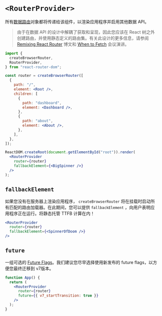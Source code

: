 # `<RouterProvider>`

所有[数据路由](../routers/picking-a-router)对象都将传递给该组件，以渲染应用程序并启用其他数据 API。

> 由于在数据 API 的设计中解耦了获取和呈现，因此您应该在 React 树之外创建路由，并使用静态定义的路由集。有关此设计的更多信息，请参阅 [Remixing React Router](https://remix.run/blog/remixing-react-router) 博文和 [When to Fetch](https://www.youtube.com/watch?v=95B8mnhzoCM) 会议演讲。

```jsx
import {
  createBrowserRouter,
  RouterProvider,
} from "react-router-dom";

const router = createBrowserRouter([
  {
    path: "/",
    element: <Root />,
    children: [
      {
        path: "dashboard",
        element: <Dashboard />,
      },
      {
        path: "about",
        element: <About />,
      },
    ],
  },
]);

ReactDOM.createRoot(document.getElementById("root")).render(
  <RouterProvider
    router={router}
    fallbackElement={<BigSpinner />}
  />
);
```

## `fallbackElement`

如果您没有在服务器上渲染应用程序， `createBrowserRouter` 将在挂载时启动所有匹配的路由加载器。在此期间，您可以提供 `fallbackElement` ，向用户表明应用程序正在运行。将静态托管 TTFB 计算在内！

```jsx
<RouterProvider
  router={router}
  fallbackElement={<SpinnerOfDoom />}
/>
```

## `future`

一组可选的 [Future Flags](../guides/api-development-strategy)。我们建议您尽早选择使用新发布的 future flags，以方便您最终迁移到 v7版本。

```jsx
function App() {
  return (
    <RouterProvider
      router={router}
      future={{ v7_startTransition: true }}
    />
  );
}
```